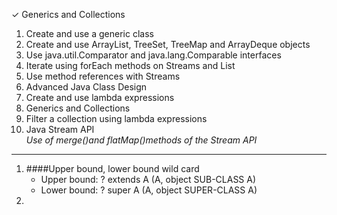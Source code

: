 ✓ Generics and Collections  
1. Create and use a generic class
2. Create and use ArrayList, TreeSet, TreeMap and ArrayDeque
objects 
3. Use java.util.Comparator and java.lang.Comparable interfaces
4. Iterate using forEach methods on Streams and List
5. Use method references with Streams  
6. Advanced Java Class Design
7. Create and use lambda expressions
8. Generics and Collections
9. Filter a collection using lambda expressions
10. Java Stream API  
 *Use of merge()and flatMap()methods of the Stream API*

***
1. ####Upper bound, lower bound wild card  
   * Upper bound: ? extends A (A, object SUB-CLASS A)  
   * Lower bound: ? super A (A, object SUPER-CLASS A)  
2. 